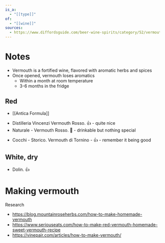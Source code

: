 ```yaml
---
is_a:
  - "[[type]]"
of:
  - "[[wine]]"
sources:
  - https://www.diffordsguide.com/beer-wine-spirits/category/52/vermouth
---
```

# Notes
- Vermouth is a fortified wine, flavored with aromatic herbs and spices
- Once opened, vermouth loses aromatics
	- Within a month at room temperature
	- 3-6 months in the fridge

## Red
- [[Antica Formula]]
* Distilleria Vincenzi Vermouth Rosso. 👍 - quite nice
* Naturale - Vermouth Rosso. 🤞 - drinkable but nothing special
- Cocchi - Storico. Vermouth di Tornino - 👍 - remember it being good
## White, dry
- Dolin. 👍

# Making vermouth
Research
- https://blog.mountainroseherbs.com/how-to-make-homemade-vermouth
- https://www.seriouseats.com/how-to-make-red-vermouth-homemade-sweet-vermouth-recipe
- https://vinepair.com/articles/how-to-make-vermouth/
